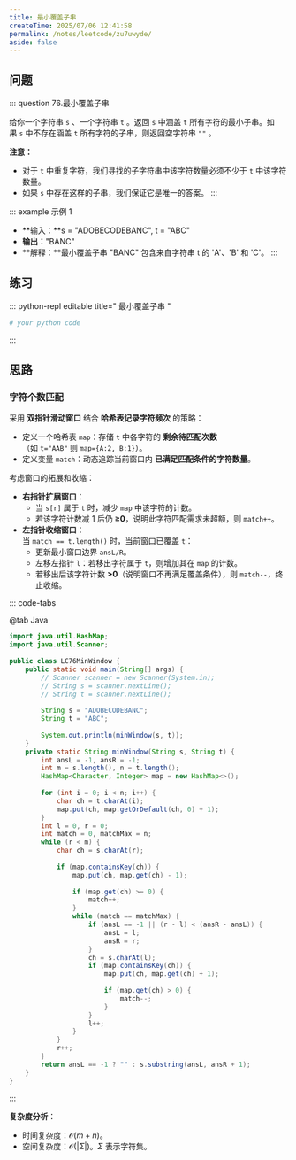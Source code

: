 ```yaml
---
title: 最小覆盖子串
createTime: 2025/07/06 12:41:58
permalink: /notes/leetcode/zu7uwyde/
aside: false
---
```


## **问题**

::: question 76.最小覆盖子串

给你一个字符串 `s` 、一个字符串 `t` 。返回 `s` 中涵盖 `t` 所有字符的最小子串。如果 `s` 中不存在涵盖 `t` 所有字符的子串，则返回空字符串 `""` 。

**注意：**

- 对于 `t` 中重复字符，我们寻找的子字符串中该字符数量必须不少于 `t` 中该字符数量。
- 如果 `s` 中存在这样的子串，我们保证它是唯一的答案。
:::

::: example 示例 1

- **输入：**s = "ADOBECODEBANC", t = "ABC"
- **输出：**"BANC"
- **解释：**最小覆盖子串 "BANC" 包含来自字符串 t 的 'A'、'B' 和 'C'。
:::
## **练习**

::: python-repl editable title=" 最小覆盖子串 "

```python
# your python code
```

:::

## **思路**

### **字符个数匹配**

采用 **双指针滑动窗口** 结合 **哈希表记录字符频次** 的策略：

- 定义一个哈希表 `map`：存储 `t` 中各字符的 **剩余待匹配次数**（如 `t="AAB"` 则 `map={A:2, B:1}`）。
- 定义变量 `match`：动态追踪当前窗口内 **已满足匹配条件的字符数量**。

考虑窗口的拓展和收缩：

- **右指针扩展窗口**：
	- 当 `s[r]` 属于 `t` 时，减少 `map` 中该字符的计数。
	- 若该字符计数减 1 后仍 **≥0**，说明此字符匹配需求未超额，则 `match++`。
- **左指针收缩窗口**：  
	当 `match == t.length()` 时，当前窗口已覆盖 `t`：
	- 更新最小窗口边界 `ansL/R`。
	- 左移左指针 `l`：若移出字符属于 `t`，则增加其在 `map` 的计数。
	- 若移出后该字符计数 **>0**（说明窗口不再满足覆盖条件），则 `match--`，终止收缩。

::: code-tabs

@tab Java

```java
import java.util.HashMap;  
import java.util.Scanner;  
  
public class LC76MinWindow {  
    public static void main(String[] args) {  
        // Scanner scanner = new Scanner(System.in);  
        // String s = scanner.nextLine();        
        // String t = scanner.nextLine();  
        
        String s = "ADOBECODEBANC";  
        String t = "ABC";  
  
        System.out.println(minWindow(s, t));  
    }  
    private static String minWindow(String s, String t) {  
        int ansL = -1, ansR = -1;  
        int m = s.length(), n = t.length();  
        HashMap<Character, Integer> map = new HashMap<>();  
  
        for (int i = 0; i < n; i++) {  
            char ch = t.charAt(i);  
            map.put(ch, map.getOrDefault(ch, 0) + 1);  
        }  
        int l = 0, r = 0;  
        int match = 0, matchMax = n;  
        while (r < m) {  
            char ch = s.charAt(r);  
  
            if (map.containsKey(ch)) {  
                map.put(ch, map.get(ch) - 1);  
  
                if (map.get(ch) >= 0) {  
                    match++;  
                }  
                while (match == matchMax) {  
                    if (ansL == -1 || (r - l) < (ansR - ansL)) {  
                        ansL = l;  
                        ansR = r;  
                    }  
                    ch = s.charAt(l);  
                    if (map.containsKey(ch)) {  
                        map.put(ch, map.get(ch) + 1);  
  
                        if (map.get(ch) > 0) {  
                            match--;  
                        }                    
                    }                    
                    l++;  
                }            
            }            
            r++;  
        }  
        return ansL == -1 ? "" : s.substring(ansL, ansR + 1);  
    }
}
```

:::

**复杂度分析**：

- 时间复杂度：$\mathcal{O}(m+n)$。
- 空间复杂度：$\mathcal{O}(\lvert \Sigma \rvert)$。$\Sigma$ 表示字符集。